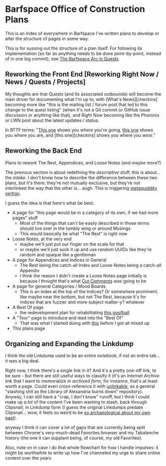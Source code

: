 # Barfspace Office of Construction Plans

This is an index of everywhere in Barfspace I've written plans to develop or alter the structure of pages in some way.

This is for sussing out the structure of a plan itself. For following its implementation (so far as anything needs to be done point-by-point, instead of in one big commit), see [The Barfspace Arc in Quests][barc].

## Reworking the Front End [Reworking Right Now / News / Quests / Projects]

My thoughts are that Quests (and its associated outbounds) will become the main driver for documenting what I'm up to, with [What's News][checkins] becoming more like "this is the mailing list / forum post that led to this change to the quest listing" (when it's not a Git commit or GitHub issue discussion or anything like that), and Right Now becoming like the Phoronix or LWN post about the latest updates / status.

In BTTF terms: "[This one][Quests] shows you where you're going, [this one][rn] shows you where you are, and [this one][checkins] shows you where you *were*."

## Reworking the Back End

Plans to rework The Rest, Appendices, and Loose Notes (and maybe more?)

The previous section is about redefining the *descriptive* stuff, this is about... the *intake*. I don't know how to describe the difference between these two plans, but it's there: they're not mutually exclusive, but they're not interlinked the way that the other is... augh. This is triggering [metaquiddity vertigo][].

I guess the idea is that here's what be best:

- A page for "this page would be in a category of its own, if we had more pages" stuff
  - Most of the things that can't be easily described in those terms should live over in the tumbly wing or around Musings
  - This would basically be what "The Rest" is right now
- Loose Notes, at the very end
  - maybe we'll just put our finger on the scale for that
  - or maybe we'll just suck it up and use random UUIDs like they're random and opaque like a gentleman
- A page for Appendices and Indices in General
  - The Rest being the catch-all Index and Loose Notes being a catch-all Appendix
  - I think the reason I didn't create a Loose Notes page initially is because I thought that's what [Cut Comments][] was going to be
- A page for general Categories / Mood Boards
  - This is an index at the top of the Indices? Or somewhere prominent, like maybe near the bottom, but not The Rest, because it's for indices that are fuzzier and more subject matter-y? whatever
- A Best Of page
  - the redevelopment plan for rehabilitating [this goofball][bofa]
- A "Tour" page to introduce and lead into the "Best Of"
  - That was what I started doing with [this][not-ln] before I got all mixed up
- This plans page

[Quests]: 6f25cf97-8ee8-460e-9db8-3c241cadbff0.md
[barc]: 6f25cf97-8ee8-460e-9db8-3c241cadbff0.md#the-barfspace-arc
[rn]: 41218b84-cd08-48a5-b91a-865e8b90c46a.md
[The Rest]: fd071a93-8373-4adc-84c6-ae781c7d0442.md
[bofa]: 4adf317e-82f2-4241-9231-e6d23667aeaf.md
[metaquiddity vertigo]: 3ef0ffc5-818e-4c16-be90-0a8bd6eb8778.md
[not-ln]: 434dd429-b16d-4924-996f-aaf2ebff29ef.md
[Cut Comments]: ccbde3dc-cf6e-41cf-9634-eccbedc6a2cf.md

## Organizing and Expanding the Linkdump

I think the old Linkdump used to be an entire *notebook*, if not an entire tab... it was a big deal.

Right now, I think there's a single link in it? And it's a pretty one-off link, to be sure - but there are still useful ways to classify it (it's an *Internet Archive* link that I want to memorialize *in archived form*, for instance, that's at least worth a page. Could even cross-reference it with [unlinkable][], as a general "stashing shit as the Library of Alexandria burns down" repository). Anyway, I can still have a "crap, I don't know" runoff, but I think I could make up a *lot* of the content I've been wanting to stash, back through *Clipsnail*, in Linkdump form (I guess the original Linkdumps predate Clipsnail... wow, it feels so weird to be [so archaeological about my own past][xkcd 1360]).

anyway I think it can cover a lot of gaps that are currently being split between Chrome's very-much-dead Favorites browser and my Tabalanche history (the one it can supplant being, of course, my old Favorites).

Also, note on in case I do that whole flowchart for how I handle impulses: it might be worthwhile to write up how I've channeled my urge to share online content over the years

[unlinkable]: 9c9d521c-9254-443f-8627-00bab349928f.md
[xkcd 1360]: https://xkcd.com/1360/
